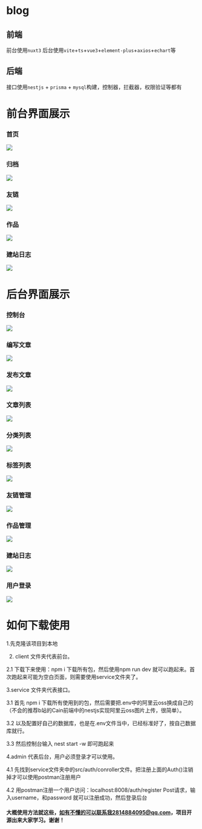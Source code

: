 # blog
## 前端
  前台使用`nuxt3`
  后台使用`vite`+`ts`+`vue3`+`element-plus`+`axios`+`echart`等
## 后端
  接口使用`nestjs` + `prisma` + `mysql`构建，控制器，拦截器，权限验证等都有

# 前台界面展示
### 首页
![](https://github.com/coderhcl/pic/blob/main/q1.png)
### 归档
![](https://github.com/coderhcl/pic/blob/main/q2.png)
### 友链
![](https://github.com/coderhcl/pic/blob/main/q3.png)
### 作品
![](https://github.com/coderhcl/pic/blob/main/q4.png)
### 建站日志
![](https://github.com/coderhcl/pic/blob/main/q5.png)

# 后台界面展示
### 控制台
![](https://github.com/coderhcl/pic/blob/main/h1.png)
### 编写文章
![](https://github.com/coderhcl/pic/blob/main/h2.png)
### 发布文章
![](https://github.com/coderhcl/pic/blob/main/h3.png)
### 文章列表
![](https://github.com/coderhcl/pic/blob/main/h4.png)
### 分类列表
![](https://github.com/coderhcl/pic/blob/main/h5.png)
### 标签列表
![](https://github.com/coderhcl/pic/blob/main/h6.png)
### 友链管理
![](https://github.com/coderhcl/pic/blob/main/h7.png)
### 作品管理
![](https://github.com/coderhcl/pic/blob/main/h8.png)
### 建站日志
![](https://github.com/coderhcl/pic/blob/main/h9.png)
### 用户登录
![](https://github.com/coderhcl/pic/blob/main/h10.png)

# 如何下载使用
1.先克隆该项目到本地

2. client 文件夹代表前台。

2.1 下载下来使用：npm i 下载所有包，然后使用npm run dev 就可以跑起来。首次跑起来可能为空白页面，则需要使用service文件夹了。
  
3.service 文件夹代表接口。

3.1 首先 npm i 下载所有使用到的包，然后需要把.env中的阿里云oss换成自己的（不会的推荐b站的Cain前端中的nestjs实现阿里云oss图片上传，很简单）。

3.2 以及配置好自己的数据库，也是在.env文件当中，已经标准好了，按自己数据库就行。

3.3 然后控制台输入 nest start -w  即可跑起来
  
4.admin 代表后台，用户必须登录才可以使用。

4.1 先找到service文件夹中的src/auth/conroller文件。把注册上面的Auth()注销掉才可以使用postman注册用户

4.2 用postman注册一个用户访问：localhost:8008/auth/register    Post请求，输入username，和password 就可以注册成功，然后登录后台
 
 #### 大概使用方法就这些，如有不懂的可以联系我2814884095@qq.com，项目开源出来大家学习。谢谢！
 
